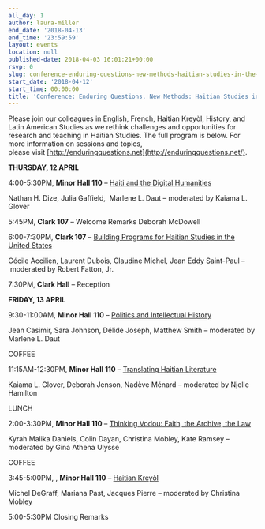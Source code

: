 ```yaml
---
all_day: 1
author: laura-miller
end_date: '2018-04-13'
end_time: '23:59:59'
layout: events
location: null
published-date: 2018-04-03 16:01:21+00:00
rsvp: 0
slug: conference-enduring-questions-new-methods-haitian-studies-in-the-21st-century
start_date: '2018-04-12'
start_time: 00:00:00
title: 'Conference: Enduring Questions, New Methods: Haitian Studies in the 21st Century'
---
```


Please join our colleagues in English, French, Haitian Kreyòl, History, and Latin American Studies as we rethink challenges and opportunities for research and teaching in Haitian Studies. The full program is below. For more information on sessions and topics, please visit [http://enduringquestions.net](http://enduringquestions.net/).

**THURSDAY, 12 APRIL**

4:00-5:30PM, **Minor Hall 110** – [Haiti and the Digital Humanities](https://www.enduringquestions.net/haiti-and-the-digital-humanities)

Nathan H. Dize, Julia Gaffield,  Marlene L. Daut
– moderated by Kaiama L. Glover

5:45PM, **Clark 107** – Welcome Remarks
Deborah McDowell

6:00-7:30PM, **Clark 107** – [Building Programs for Haitian Studies in the United States](https://www.enduringquestions.net/building-programs-for-haitian-studies-in-the-united-states)

Cécile Accilien, Laurent Dubois, Claudine Michel, Jean Eddy Saint-Paul
– moderated by Robert Fatton, Jr.

7:30PM, **Clark Hall** – Reception

**FRIDAY, 13 APRIL**

9:30-11:00AM, **Minor Hall 110** – [Politics and Intellectual History](https://www.enduringquestions.net/politics-and-intellectual-history)

Jean Casimir, Sara Johnson, Délide Joseph, Matthew Smith
– moderated by Marlene L. Daut

COFFEE

11:15AM-12:30PM, **Minor Hall 110** – [Translating Haitian Literature](https://www.enduringquestions.net/translating-haitian-literature)

Kaiama L. Glover, Deborah Jenson, Nadève Ménard
– moderated by Njelle Hamilton

LUNCH

2:00-3:30PM, **Minor Hall 110** – [Thinking Vodou: Faith, the Archive, the Law](https://www.enduringquestions.net/thinking-vodou-faith-the-archive-the-law)

Kyrah Malika Daniels, Colin Dayan, Christina Mobley, Kate Ramsey
–moderated by Gina Athena Ulysse

COFFEE

3:45-5:00PM, , **Minor Hall 110** – [Haitian Kreyòl](https://www.enduringquestions.net/haitian-kreyl)

Michel DeGraff, Mariana Past, Jacques Pierre
– moderated by Christina Mobley

5:00-5:30PM Closing Remarks


